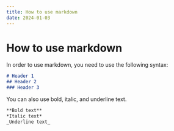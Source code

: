 ```yaml
---
title: How to use markdown
date: 2024-01-03
---
```


# How to use markdown
In order to use markdown, you need to use the following syntax:

```markdown
# Header 1
## Header 2
### Header 3
```

You can also use bold, italic, and underline text.

```markdown
**Bold text**
*Italic text*
_Underline text_
```